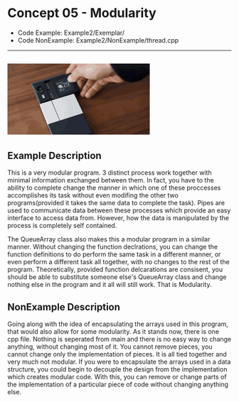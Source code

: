 # Concept 05 - Modularity
* Code Example: Example2/Exemplar/
* Code NonExample: Example2/NonExample/thread.cpp

----
![Modularity](/Concept05-Modularity/modularity.gif)
----

## Example Description
This is a very modular program. 3 distinct process work together with minimal information exchanged between them. In fact, you have to the ability to complete change the manner in which one of these proccesses accomplishes its task without even modifing the other two programs(provided it takes the same data to complete the task). Pipes are used to communicate data between these processes which provide an easy interface to access data from. However, how the data is manipulated by the process is completely self contained. 

The QueueArray class also makes this a modular program in a similar manner. Without changing the function declrations, you can change the function definitions to do perform the same task in a different manner, or even perform a different task all together, with no changes to the rest of the program. Theoretically, provided function delcarations are consisent, you should be able to substitute someone else's QueueArray class and change nothing else in the program and it all will still work. That is Modularity. 

## NonExample Description

Going along with the idea of encapsulating the arrays used in this program, that would also allow for some modularity. As it stands now, there is one cpp file. Nothing is seperated from main and there is no easy way to change anything, without changing most of it. You cannot remove pieces, you cannot change only the implementation of pieces. It is all tied together and very much not modular. If you were to encapsulate the arrays used in a data structure, you could begin to decouple the design from the implementation which creates modular code. With this, you can remove or change parts of the implementation of a particular piece of code without changing anything else. 
